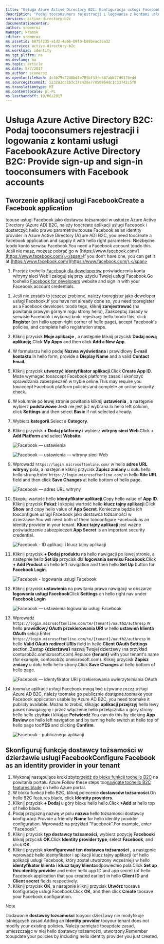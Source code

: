 ```yaml
---
title: "Usługa Azure Active Directory B2C: Konfiguracja usługi Facebook | Dokumentacja firmy Microsoft"
description: "Podaj tooconsumers rejestracji i logowania z kontami usługi Facebook w aplikacjach, które są zabezpieczone przez usługi Azure Active Directory B2C."
services: active-directory-b2c
documentationcenter: 
author: sromeroz
manager: krassk
editor: sromeroz
ms.assetid: b875f235-a1d2-4abb-b9f0-b89beac38a32
ms.service: active-directory-b2c
ms.workload: identity
ms.tgt_pltfrm: na
ms.devlang: na
ms.topic: article
ms.date: 8/7/2017
ms.author: sromeroz
ms.openlocfilehash: 4c3b79c7248bd1e789bf33fc467abb27d0170edd
ms.sourcegitcommit: 523283cc1b3c37c428e77850964dc1c33742c5f0
ms.translationtype: MT
ms.contentlocale: pl-PL
ms.lasthandoff: 10/06/2017
---
```

# <a name="azure-active-directory-b2c-provide-sign-up-and-sign-in-tooconsumers-with-facebook-accounts"></a><span data-ttu-id="d2ae8-103">Usługa Azure Active Directory B2C: Podaj tooconsumers rejestracji i logowania z kontami usługi Facebook</span><span class="sxs-lookup"><span data-stu-id="d2ae8-103">Azure Active Directory B2C: Provide sign-up and sign-in tooconsumers with Facebook accounts</span></span>
## <a name="create-a-facebook-application"></a><span data-ttu-id="d2ae8-104">Tworzenie aplikacji usługi Facebook</span><span class="sxs-lookup"><span data-stu-id="d2ae8-104">Create a Facebook application</span></span>
<span data-ttu-id="d2ae8-105">toouse usługi Facebook jako dostawca tożsamości w usłudze Azure Active Directory (Azure AD) B2C, należy toocreate aplikacji usługi Facebook i dostarczyć hello prawo parametrów.</span><span class="sxs-lookup"><span data-stu-id="d2ae8-105">toouse Facebook as an identity provider in Azure Active Directory (Azure AD) B2C, you need toocreate a Facebook application and supply it with hello right parameters.</span></span> <span data-ttu-id="d2ae8-106">Niezbędne toodo konto serwisu Facebook.</span><span class="sxs-lookup"><span data-stu-id="d2ae8-106">You need a Facebook account toodo this.</span></span> <span data-ttu-id="d2ae8-107">Jeśli nie masz, możesz pobrać go w [https://www.facebook.com/](https://www.facebook.com/).</span><span class="sxs-lookup"><span data-stu-id="d2ae8-107">If you don’t have one, you can get it at [https://www.facebook.com/](https://www.facebook.com/).</span></span>

1. <span data-ttu-id="d2ae8-108">Przejdź toohello [Facebook dla deweloperów](https://developers.facebook.com/) poświadczenia konta witryny sieci Web i zaloguj się przy użyciu Twojej usługi Facebook.</span><span class="sxs-lookup"><span data-stu-id="d2ae8-108">Go toohello [Facebook for developers](https://developers.facebook.com/) website and sign in with your Facebook account credentials.</span></span>
2. <span data-ttu-id="d2ae8-109">Jeśli nie zostało to jeszcze zrobione, należy tooregister jako deweloper usługi Facebook.</span><span class="sxs-lookup"><span data-stu-id="d2ae8-109">If you have not already done so, you need tooregister as a Facebook developer.</span></span> <span data-ttu-id="d2ae8-110">toodo tego, kliknij **zarejestrować** (na powitania prawym górnym rogu strony hello), Zaakceptuj zasady w serwisie Facebook i wykonaj kroki rejestracji hello.</span><span class="sxs-lookup"><span data-stu-id="d2ae8-110">toodo this, click **Register** (on hello upper-right corner of hello page), accept Facebook's policies, and complete hello registration steps.</span></span>
3. <span data-ttu-id="d2ae8-111">Kliknij przycisk **Moje aplikacje** , a następnie kliknij przycisk **Dodaj nową aplikację**.</span><span class="sxs-lookup"><span data-stu-id="d2ae8-111">Click **My Apps** and then click **Add a New App**.</span></span> 
4. <span data-ttu-id="d2ae8-112">W formularzu hello podaj **Nazwa wyświetlana** i prawidłowy **E-mail kontaktu**.</span><span class="sxs-lookup"><span data-stu-id="d2ae8-112">In hello form, provide a **Display Name** and a valid **Contact Email**.</span></span>
5. <span data-ttu-id="d2ae8-113">Kliknij przycisk **utworzyć identyfikator aplikacji**.</span><span class="sxs-lookup"><span data-stu-id="d2ae8-113">Click **Create App ID**.</span></span> <span data-ttu-id="d2ae8-114">Może wymagać tooaccept Facebook platformy zasad i ukończyć sprawdzania zabezpieczeń w trybie online.</span><span class="sxs-lookup"><span data-stu-id="d2ae8-114">This may require you tooaccept Facebook platform policies and complete an online security check.</span></span>
6. <span data-ttu-id="d2ae8-115">W kolumnie po lewej stronie powitania kliknij **ustawienia** , a następnie wybierz **podstawowe** Jeśli nie jest już wybrana.</span><span class="sxs-lookup"><span data-stu-id="d2ae8-115">In hello left column, click **Settings** and then select **Basic** if not selected already.</span></span>
7. <span data-ttu-id="d2ae8-116">Wybierz **kategorii**.</span><span class="sxs-lookup"><span data-stu-id="d2ae8-116">Select a **Category**.</span></span> 
8. <span data-ttu-id="d2ae8-117">Kliknij przycisk **+ Dodaj platformy** i wybierz **witryny sieci Web**.</span><span class="sxs-lookup"><span data-stu-id="d2ae8-117">Click **+ Add Platform** and select **Website**.</span></span>
   
    ![Facebook — ustawienia](./media/active-directory-b2c-setup-fb-app/fb-settings.png)
   
    ![Facebook — ustawienia — witryny sieci Web](./media/active-directory-b2c-setup-fb-app/fb-website.png)
9. <span data-ttu-id="d2ae8-120">Wprowadź `https://login.microsoftonline.com/` w hello **adres URL witryny** pola, a następnie kliknij przycisk **Zapisz zmiany** u dołu hello hello strony.</span><span class="sxs-lookup"><span data-stu-id="d2ae8-120">Enter `https://login.microsoftonline.com/` in hello **Site URL** field and then click **Save Changes** at hello bottom of hello page.</span></span>
   
    ![Facebook — adres URL witryny](./media/active-directory-b2c-setup-fb-app/fb-site-url.png)

10. <span data-ttu-id="d2ae8-122">Skopiuj wartość hello **identyfikator aplikacji**.</span><span class="sxs-lookup"><span data-stu-id="d2ae8-122">Copy hello value of **App ID**.</span></span> <span data-ttu-id="d2ae8-123">Kliknij przycisk **Pokaż** i skopiuj wartość hello **klucz tajny aplikacji**.</span><span class="sxs-lookup"><span data-stu-id="d2ae8-123">Click **Show** and copy hello value of **App Secret**.</span></span> <span data-ttu-id="d2ae8-124">Konieczne będzie ich tooconfigure usługi Facebook jako dostawca tożsamości w dzierżawie.</span><span class="sxs-lookup"><span data-stu-id="d2ae8-124">You will need both of them tooconfigure Facebook as an identity provider in your tenant.</span></span> <span data-ttu-id="d2ae8-125">**Klucz tajny aplikacji** jest ważne poświadczenie zabezpieczeń.</span><span class="sxs-lookup"><span data-stu-id="d2ae8-125">**App Secret** is an important security credential.</span></span>
   
    ![Facebook - ID aplikacji i klucz tajny aplikacji](./media/active-directory-b2c-setup-fb-app/fb-app-id-app-secret.png)
11. <span data-ttu-id="d2ae8-127">Kliknij przycisk **+ Dodaj produktu** na hello nawigacji po lewej stronie, a następnie hello **Set Up** przycisk dla **logowania serwisu Facebook**.</span><span class="sxs-lookup"><span data-stu-id="d2ae8-127">Click **+ Add Product** on hello left navigation and then hello **Set Up** button for **Facebook Login**.</span></span>
   
    ![Facebook - logowania usługi Facebook](./media/active-directory-b2c-setup-fb-app/fb-login.png)
12. <span data-ttu-id="d2ae8-129">Kliknij przycisk **ustawienia** na powitania prawo nawigacji w obszarze **logowania usługi Facebook**</span><span class="sxs-lookup"><span data-stu-id="d2ae8-129">Click **Settings** on hello right nav under **Facebook Login**</span></span>

    ![Facebook — ustawienia logowania usługi Facebook](./media/active-directory-b2c-setup-fb-app/fb-login-settings.png)
13. <span data-ttu-id="d2ae8-131">Wprowadź `https://login.microsoftonline.com/te/{tenant}/oauth2/authresp` w hello **prawidłowy OAuth przekierowania URI** w hello **ustawień klienta OAuth** sekcji.</span><span class="sxs-lookup"><span data-stu-id="d2ae8-131">Enter `https://login.microsoftonline.com/te/{tenant}/oauth2/authresp` in hello **Valid OAuth redirect URIs** field in hello **Client OAuth Settings** section.</span></span> <span data-ttu-id="d2ae8-132">Zastąp **{dzierżawa}** nazwą Twojej dzierżawy (na przykład contosob2c.onmicrosoft.com).</span><span class="sxs-lookup"><span data-stu-id="d2ae8-132">Replace **{tenant}** with your tenant's name (for example, contosob2c.onmicrosoft.com).</span></span> <span data-ttu-id="d2ae8-133">Kliknij przycisk **Zapisz zmiany** u dołu hello hello strony.</span><span class="sxs-lookup"><span data-stu-id="d2ae8-133">Click **Save Changes** at hello bottom of hello page.</span></span>
    
    ![Facebook — identyfikator URI przekierowania uwierzytelniania OAuth](./media/active-directory-b2c-setup-fb-app/fb-oauth-redirect-uri.png)
14. <span data-ttu-id="d2ae8-135">toomake aplikacji usługi Facebook mogą być używane przez usługi Azure AD B2C, należy toomake go publicznie dostępne.</span><span class="sxs-lookup"><span data-stu-id="d2ae8-135">toomake your Facebook application usable by Azure AD B2C, you need toomake it publicly available.</span></span> <span data-ttu-id="d2ae8-136">Można to zrobić, klikając **aplikacji przejrzyj** hello lewy pasek nawigacyjny i przez włączenie hello przełącznika u góry strony hello hello zbyt**tak** i klikając **Potwierdź**.</span><span class="sxs-lookup"><span data-stu-id="d2ae8-136">You can do this by clicking **App Review** on hello left navigation and by turning hello switch at hello top of hello page too**YES** and clicking **Confirm**.</span></span>
    
    ![Facebook - publicznego aplikacji](./media/active-directory-b2c-setup-fb-app/fb-app-public.png)

## <a name="configure-facebook-as-an-identity-provider-in-your-tenant"></a><span data-ttu-id="d2ae8-138">Skonfiguruj funkcję dostawcy tożsamości w dzierżawie usługi Facebook</span><span class="sxs-lookup"><span data-stu-id="d2ae8-138">Configure Facebook as an identity provider in your tenant</span></span>
1. <span data-ttu-id="d2ae8-139">Wykonaj następujące kroki zbyt[przejdź do bloku funkcji toohello B2C](active-directory-b2c-app-registration.md#navigate-to-b2c-settings) na powitania portalu Azure.</span><span class="sxs-lookup"><span data-stu-id="d2ae8-139">Follow these steps too[navigate toohello B2C features blade](active-directory-b2c-app-registration.md#navigate-to-b2c-settings) on hello Azure portal.</span></span>
2. <span data-ttu-id="d2ae8-140">W bloku funkcji hello B2C, kliknij polecenie **dostawców tożsamości**.</span><span class="sxs-lookup"><span data-stu-id="d2ae8-140">On hello B2C features blade, click **Identity providers**.</span></span>
3. <span data-ttu-id="d2ae8-141">Kliknij przycisk **+ Dodaj** u góry bloku hello hello.</span><span class="sxs-lookup"><span data-stu-id="d2ae8-141">Click **+Add** at hello top of hello blade.</span></span>
4. <span data-ttu-id="d2ae8-142">Podaj przyjazną nazwę w polu **nazwa** hello tożsamości dostawcy konfiguracji.</span><span class="sxs-lookup"><span data-stu-id="d2ae8-142">Provide a friendly **Name** for hello identity provider configuration.</span></span> <span data-ttu-id="d2ae8-143">Wprowadź na przykład "Facebook".</span><span class="sxs-lookup"><span data-stu-id="d2ae8-143">For example, enter "Facebook".</span></span>
5. <span data-ttu-id="d2ae8-144">Kliknij przycisk **typ dostawcy tożsamości**, wybierz pozycję **Facebook**i kliknij przycisk **OK**.</span><span class="sxs-lookup"><span data-stu-id="d2ae8-144">Click **Identity provider type**, select **Facebook**, and click **OK**.</span></span>
6. <span data-ttu-id="d2ae8-145">Kliknij przycisk **skonfigurować ten dostawca tożsamości** , a następnie wprowadź hello identyfikator i aplikacji klucz tajny aplikacji (of hello aplikacji usługi Facebook, który został utworzony wcześniej) w hello **identyfikator klienta** i **klucz tajny klienta**odpowiednio pola.</span><span class="sxs-lookup"><span data-stu-id="d2ae8-145">Click **Set up this identity provider** and enter hello app ID and app secret (of hello Facebook application that you created earlier) in hello **Client ID** and **Client secret** fields respectively.</span></span>
7. <span data-ttu-id="d2ae8-146">Kliknij przycisk **OK**, a następnie kliknij przycisk **Utwórz** toosave konfigurację usługi Facebook.</span><span class="sxs-lookup"><span data-stu-id="d2ae8-146">Click **OK**, and then click **Create** toosave your Facebook configuration.</span></span>

> [!NOTE]
> <span data-ttu-id="d2ae8-147">Dodawanie **dostawcy tożsamości** tooyour dzierżawy nie modyfikuje istniejących zasad.</span><span class="sxs-lookup"><span data-stu-id="d2ae8-147">Adding an **Identity provider** tooyour tenant does not modify your existing policies.</span></span> <span data-ttu-id="d2ae8-148">Należy pamiętać tooupdate zasad, umieszczając w niej hello dostawcy tożsamości, utworzony.</span><span class="sxs-lookup"><span data-stu-id="d2ae8-148">Remember tooupdate your policies by including hello identity provider you just created.</span></span>
>